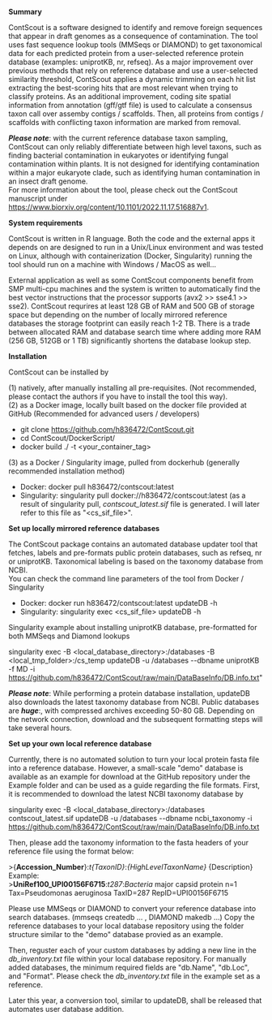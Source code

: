 **Summary**

ContScout is a software designed to identify and remove foreign sequences that appear in draft genomes as a consequence of contamination. The tool uses fast sequence lookup tools (MMSeqs or DIAMOND) to get taxonomical data for each predicted protein from a user-selected reference protein database (examples: uniprotKB, nr, refseq). As a major improvement over previous methods that rely on reference database and use a user-selected similarity threshold, ContScout applies a dynamic trimming on each hit list extracting the best-scoring hits that are most relevant when trying to classify proteins.
As an additional improvement, coding site spatial information from annotation (gff/gtf file) is used to calculate a consensus taxon call over assemby contigs / scaffolds. Then, all proteins from contigs / scaffolds with conflicting taxon information are marked from removal.  
  
__*Please note*__: with the current reference database taxon sampling, ContScout can only reliably differentiate between high level taxons, such as finding bacterial contamination in eukaryotes or identifying fungal contamination within plants. It is not designed for identifying contamination within a major eukaryote clade, such as identifying human contamination in an insect draft genome.  
For more information about the tool, please check out the ContScout manuscript under  
https://www.biorxiv.org/content/10.1101/2022.11.17.516887v1.  

**System requirements**

ContScout is written in R language. Both the code and the external apps it depends on are designed to run in a Unix/Linux environment and was tested on Linux, although with containerization (Docker, Singularity) running the tool should run on a machine with Windows / MacOS as well...  

External application as well as some ContScout components benefit from SMP multi-cpu machines and the system is written to automatically find the best vector instructions that the processor supports (avx2 >> sse4.1 >> sse2). ContScout requrires at least 128 GB of RAM and 500 GB of storage space but depending on the number of locally mirrored reference databases the storage footprint can easily reach 1-2 TB. There is a trade between allocated RAM and database search time where adding more RAM (256 GB, 512GB or 1 TB) significantly shortens the database lookup step.

**Installation**

ContScout can be installed by
  
(1) natively, after manually installing all pre-requisites. (Not recommended, please contact the authors if you have to install the tool this way).  
(2) as a Docker image, locally built based on the docker file provided at GitHub (Recommended for advanced users / developers)  
* git clone https://github.com/h836472/ContScout.git
* cd ContScout/DockerScript/
* docker build ./ -t <your_container_tag>

(3) as a Docker / Singularity image, pulled from dockerhub (generally recommended installation method)  
* Docker: docker pull h836472/contscout:latest
* Singularity: singularity pull docker://h836472/contscout:latest
(as a result of singularity pull, *contscout_latest.sif* file is generated. I will later refer to this file as "<cs_sif_file>".

**Set up locally mirrored reference databases**

The ContScout package contains an automated database updater tool that fetches, labels and pre-formats public protein databases, such as refseq, nr or uniprotKB. Taxonomical labeling is based on the taxonomy database from NCBI.  
You can check the command line parameters of the tool from Docker / Singularity
* Docker: docker run h836472/contscout:latest updateDB -h
* Singularity: singularity exec <cs_sif_file> updateDB -h

Singularity example about installing uniprotKB database, pre-formatted for both MMSeqs and Diamond lookups  
  
singularity exec -B <local_database_directory>:/databases -B <local_tmp_folder>:/cs_temp <singularity image> updateDB -u /databases --dbname uniprotKB -f MD -i https://github.com/h836472/ContScout/raw/main/DataBaseInfo/DB.info.txt"
  
__*Please note*__: While performing a protein database installation, updateDB also downloads the latest taxonomy database from NCBI.
  Public databases are __*huge*__:, with compressed archives exceeding 50-80 GB. Depending on the network connection, download and the subsequent formatting steps will take several hours.
  
 **Set up your own local reference database**
  
Currently, there is no automated solution to turn your local protein fasta file into a reference database. However, a small-scale "demo" database is available as an example for download at the GitHub repository under the Example folder and can be used as a guide regarding the file formats. 
First, it is recommended to download the latest NCBI taxonomy database by  
  
singularity exec -B <local_database_directory>:/databases contscout_latest.sif updateDB -u /databases --dbname ncbi_taxonomy -i https://github.com/h836472/ContScout/raw/main/DataBaseInfo/DB.info.txt

Then, please add the taxonomy information to the fasta headers of your reference file using the format below:  
  
\>{**Accession_Number**}:*t{TaxonID}*:_{HighLevelTaxonName}_ {Description}  
Example:   
\>**UniRef100_UPI00156F6715**:*t287*:_Bacteria_ major capsid protein n=1 Tax=Pseudomonas aeruginosa TaxID=287 RepID=UPI00156F6715  
  
Please use MMSeqs or DIAMOND to convert your reference database into search databases. (mmseqs createdb ... , DIAMOND makedb ...)
Copy the reference databases to your local database repository using the folder structure similar to the "demo" database provied as an example.
 
Then, reguster each of your custom databases by adding a new line in the *db_inventory.txt* file within your local database repository.
For manually added databases, the minimum required fields are "db.Name", "db.Loc", and "Format". Please check the *db_inventory.txt* file in the example set as a reference.

Later this year, a conversion tool, similar to updateDB, shall be released that automates user database addition.





